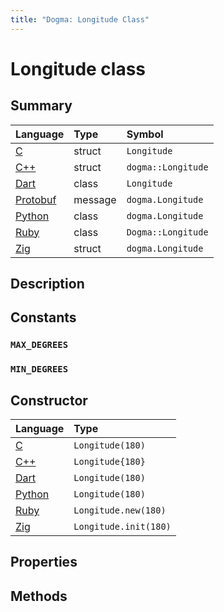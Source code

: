 ```yaml
---
title: "Dogma: Longitude Class"
---
```


# Longitude class

## Summary

Language        | Type      | Symbol
:---------------| :-------- | :-------------------------------------------------
[C]             | struct    | `Longitude`
[C++]           | struct    | `dogma::Longitude`
[Dart]          | class     | `Longitude`
[Protobuf]      | message   | `dogma.Longitude`
[Python]        | class     | `dogma.Longitude`
[Ruby]          | class     | `Dogma::Longitude`
[Zig]           | struct    | `dogma.Longitude`

## Description

## Constants

### `MAX_DEGREES`

### `MIN_DEGREES`

## Constructor

Language        | Type
:---------------| :-------------------------------------------------------------
[C]             | `Longitude(180)`
[C++]           | `Longitude{180}`
[Dart]          | `Longitude(180)`
[Python]        | `Longitude(180)`
[Ruby]          | `Longitude.new(180)`
[Zig]           | `Longitude.init(180)`

## Properties

## Methods

[C]:        https://github.com/dogmatists/dogma.c/blob/master/dogma/longitude.h
[C++]:      https://github.com/dogmatists/dogma.cpp/blob/master/dogma/longitude.hpp
[Dart]:     https://github.com/dogmatists/dogma.dart/blob/master/lib/src/longitude.dart
[Protobuf]: https://github.com/dogmatists/dogma.pb/blob/master/src/longitude.proto
[Python]:   https://github.com/dogmatists/dogma.py/blob/master/src/dogma/longitude.py
[Ruby]:     https://github.com/dogmatists/dogma.rb/blob/master/lib/dogma/longitude.rb
[Zig]:      https://github.com/dogmatists/dogma.zig/blob/master/src/longitude.zig
